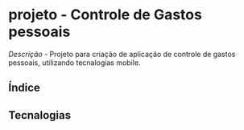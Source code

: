 # projeto - Controle de Gastos pessoais

*Descrição* - Projeto para criação de aplicação de controle de gastos pessoais, utilizando tecnalogias mobile.

## Índice 

## Tecnalogias